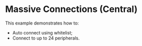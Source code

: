 # Massive Connections (Central)

This example demonstrates how to:

* Auto connect using whitelist;
* Connect to up to 24 peripherals.
